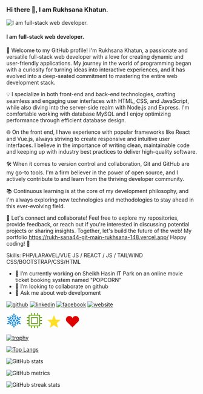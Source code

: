 ### Hi there 👋, I am Rukhsana Khatun.
![I am full-stack web developer.](https://media.licdn.com/dms/image/D5616AQFcfLtYMoepyg/profile-displaybackgroundimage-shrink_350_1400/0/1681100750184?e=1709164800&v=beta&t=NpX2RDcUYvnw9J7xGf0TrOvTLyj9AnHN1uYdrdGlci0)
#### I am full-stack web developer.


🚀 Welcome to my GitHub profile! I'm Rukhsana Khatun, a passionate and versatile full-stack web developer with a love for creating dynamic and user-friendly applications. My journey in the world of programming began with a curiosity for turning ideas into interactive experiences, and it has evolved into a deep-seated commitment to mastering the entire web development stack.

💡 I specialize in both front-end and back-end technologies, crafting seamless and engaging user interfaces with HTML, CSS, and JavaScript, while also diving into the server-side realm with Node.js and Express. I'm comfortable working with database MySQL and I enjoy optimizing performance through efficient database design.

🌐 On the front end, I have experience with popular frameworks like React and Vue.js, always striving to create responsive and intuitive user interfaces. I believe in the importance of writing clean, maintainable code and keeping up with industry best practices to deliver high-quality software.

🛠️ When it comes to version control and collaboration, Git and GitHub are my go-to tools. I'm a firm believer in the power of open source, and I actively contribute to and learn from the thriving developer community.

📚 Continuous learning is at the core of my development philosophy, and I'm always exploring new technologies and methodologies to stay ahead in this ever-evolving field. 

🔗 Let's connect and collaborate! Feel free to explore my repositories, provide feedback, or reach out if you're interested in discussing potential projects or sharing insights. Together, let's build the future of the web!
 My portfolio https://rukh-sana44-git-main-rukhsana-148.vercel.app/
Happy coding! 🚀



Skills: PHP/LARAVEL/VUE JS / REACT / JS / TAILWIND CSS/BOOTSTRAP/CSS/HTML 

- 🔭 I’m currently working on Sheikh Hasin IT Park on an online movie ticket booking system named "POPCORN" 
- 👯 I’m looking to collaborate on github 
- 💬 Ask me about web develpoment 


[<img src='https://cdn.jsdelivr.net/npm/simple-icons@3.0.1/icons/github.svg' alt='github' height='40'>](https://github.com/Rukhsana-148)  [<img src='https://cdn.jsdelivr.net/npm/simple-icons@3.0.1/icons/linkedin.svg' alt='linkedin' height='40'>](https://www.linkedin.com/in/https://www.linkedin.com/in/rukhsana-khatun-252436267//)  [<img src='https://cdn.jsdelivr.net/npm/simple-icons@3.0.1/icons/facebook.svg' alt='facebook' height='40'>](https://www.facebook.com/https://www.facebook.com/rukhsana.khatun.9028194)  [<img src='https://cdn.jsdelivr.net/npm/simple-icons@3.0.1/icons/icloud.svg' alt='website' height='40'>](https://rukhsana-148.github.io/Book_Search/)  

<a href='https://archiveprogram.github.com/'><img src='https://raw.githubusercontent.com/acervenky/animated-github-badges/master/assets/acbadge.gif' width='40' height='40'></a> <a href='https://docs.github.com/en/developers'><img src='https://raw.githubusercontent.com/acervenky/animated-github-badges/master/assets/devbadge.gif' width='40' height='40'></a> <a href='https://stars.github.com/'><img src='https://raw.githubusercontent.com/acervenky/animated-github-badges/master/assets/starbadge.gif' width='35' height='35'></a> <a href='https://docs.github.com/en/github/supporting-the-open-source-community-with-github-sponsors'><img src='https://raw.githubusercontent.com/acervenky/animated-github-badges/master/assets/sponsorbadge.gif' width='35' height='35'></a> 

[![trophy](https://github-profile-trophy.vercel.app/?username=Rukhsana-148)](https://github.com/ryo-ma/github-profile-trophy)

[![Top Langs](https://github-readme-stats.vercel.app/api/top-langs/?username=Rukhsana-148)](https://github.com/anuraghazra/github-readme-stats)

![GitHub stats](https://github-readme-stats.vercel.app/api?username=Rukhsana-148&show_icons=true&count_private=true)  

![GitHub metrics](https://metrics.lecoq.io/Rukhsana-148)  

![GitHub streak stats](https://streak-stats.demolab.com/?user=Rukhsana-148)  


